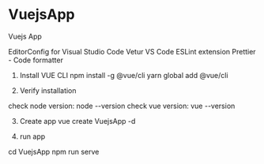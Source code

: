 # VuejsApp
Vuejs App

EditorConfig for Visual Studio Code
Vetur
VS Code ESLint extension
Prettier - Code formatter

1. Install VUE CLI
npm install -g @vue/cli
yarn global add @vue/cli

2. Verify installation

check node version: node --version
check vue version: vue --version

3. Create app
vue create VuejsApp -d

4. run app
 
cd VuejsApp
npm run serve
